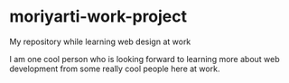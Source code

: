 # moriyarti-work-project
My repository while learning web design at work

I am one cool person who is looking forward to learning more about web development from some really cool people here at work.
